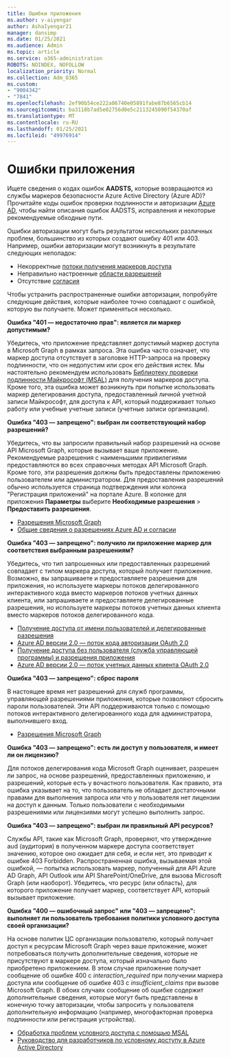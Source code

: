 ```yaml
---
title: Ошибки приложения
ms.author: v-aiyengar
author: AshaIyengar21
manager: dansimp
ms.date: 01/25/2021
ms.audience: Admin
ms.topic: article
ms.service: o365-administration
ROBOTS: NOINDEX, NOFOLLOW
localization_priority: Normal
ms.collection: Adm_O365
ms.custom:
- "9004342"
- "7841"
ms.openlocfilehash: 2ef90b54ce222a06740e05891fabe87b6565cb14
ms.sourcegitcommit: ba3118b7ad5e02756d0e5c2113245090f54370af
ms.translationtype: MT
ms.contentlocale: ru-RU
ms.lasthandoff: 01/25/2021
ms.locfileid: "49976914"
---
```

# <a name="application-errors"></a>Ошибки приложения

Ищете сведения о кодах ошибок **AADSTS,** которые возвращаются из службы маркеров безопасности Azure Active Directory (Azure AD)? Прочитайте коды ошибок проверки подлинности и авторизации [Azure AD,](https://docs.microsoft.com/azure/active-directory/develop/reference-aadsts-error-codes) чтобы найти описания ошибок AADSTS, исправления и некоторые рекомендуемые обходные пути.

Ошибки авторизации могут быть результатом нескольких различных проблем, большинство из которых создают ошибку 401 или 403. Например, ошибки авторизации могут возникнуть в результате следующих неполадок:

- Некорректные [потоки получения маркеров доступа](https://docs.microsoft.com/azure/active-directory/develop/reference-aadsts-error-codes) 
- Неправильно настроенные [области разрешений](https://docs.microsoft.com/azure/active-directory/develop/active-directory-v2-scopes) 
- Отсутствие [согласия](https://docs.microsoft.com/azure/active-directory/develop/active-directory-devhowto-multi-tenant-overview#understanding-user-and-admin-consent)

Чтобы устранить распространенные ошибки авторизации, попробуйте следующие действия, которые наиболее точно совпадают с ошибкой, которую вы получаете. Может применяться несколько.

**Ошибка "401 — недостаточно прав": является ли маркер допустимым?**

Убедитесь, что приложение представляет допустимый маркер доступа в Microsoft Graph в рамках запроса. Эта ошибка часто означает, что маркер доступа отсутствует в заголовке HTTP-запроса на проверку подлинности, что он недопустим или срок его действия истек. Мы настоятельно рекомендуем использовать [Библиотеку проверки подлинности Майкрософт (MSAL)](https://docs.microsoft.com/azure/active-directory/develop/msal-overview) для получения маркеров доступа. Кроме того, эта ошибка может возникнуть при попытке использовать маркер делегирования доступа, предоставленный личной учетной записи Майкрософт, для доступа к API, который поддерживает только работу или учебные учетные записи (учетные записи организации).

**Ошибка "403 — запрещено": выбран ли соответствующий набор разрешений?**

Убедитесь, что вы запросили правильный набор разрешений на основе API Microsoft Graph, которые вызывает ваше приложение. Рекомендуемые разрешения с наименьшими привилегиями предоставляются во всех справочных методах API Microsoft Graph. Кроме того, эти разрешения должны быть предоставлены приложению пользователем или администратором. Для предоставления разрешений обычно используется страница подтверждения или колонка "Регистрация приложений" на портале Azure. В колонке для приложения **Параметры** выберите **Необходимые разрешения** > **Предоставить разрешения**.

- [Разрешения Microsoft Graph](https://docs.microsoft.com/graph/permissions-reference) 
- [Общие сведения о разрешениях Azure AD и согласии](https://docs.microsoft.com/azure/active-directory/develop/v2-permissions-and-consent) 

**Ошибка "403 — запрещено": получило ли приложение маркер для соответствия выбранным разрешениям?**

Убедитесь, что тип запрошенных или предоставленных разрешений совпадает с типом маркера доступа, который получает приложение. Возможно, вы запрашиваете и предоставляете разрешения для приложения, но используете маркеры потоков делегированного интерактивного кода вместо маркеров потоков учетных данных клиента, или запрашиваете и предоставляете делегированные разрешения, но используете маркеры потоков учетных данных клиента вместо маркеров потоков делегированного кода.

- [Получение доступа от имени пользователей и делегированные разрешения](https://docs.microsoft.com/graph/auth_v2_user) 
- [Azure AD версии 2.0 — поток кода авторизации OAuth 2.0](https://docs.microsoft.com/azure/active-directory/develop/v2-oauth2-auth-code-flow) 
- [Получение доступа без пользователя (служба управляющей программы) и разрешения приложения](https://docs.microsoft.com/graph/auth_v2_service) 
- [Azure AD версии 2.0 — поток учетных данных клиента OAuth 2.0](https://docs.microsoft.com/azure/active-directory/develop/v2-oauth2-client-creds-grant-flow) 

**Ошибка "403 — запрещено": сброс пароля**

В настоящее время нет разрешений для служб программы, управляющей разрешениями приложения, которые позволяют сбросить пароли пользователей. Эти API поддерживаются только с помощью потоков интерактивного делегированного кода для администратора, выполнившего вход.

- [Разрешения Microsoft Graph](https://docs.microsoft.com/graph/permissions-reference)

**Ошибка "403 — запрещено": есть ли доступ у пользователя, и имеет ли он лицензию?**

Для потоков делегирования кода Microsoft Graph оценивает, разрешен ли запрос, на основе разрешений, предоставленных приложению, и разрешений, которые есть у вочастного пользователя. Как правило, эта ошибка указывает на то, что пользователь не обладает достаточными правами для выполнения запроса или что у пользователя нет лицензии на доступ к данным. Только пользователи с необходимыми разрешениями или лицензиями могут успешно выполнить запрос.

**Ошибка "403 — запрещено": выбран ли правильный API ресурсов?**

Службы API, такие как Microsoft Graph, проверяют, что утверждение aud (аудитория) в полученном маркере доступа соответствует значению, которое оно ожидает для себя, и если нет, это приводит к ошибке 403 Forbidden. Распространенная ошибка, вызываемая этой ошибкой, — попытка использовать маркер, полученный для API Azure AD Graph, API Outlook или API SharePoint/OneDrive, для вызова Microsoft Graph (или наоборот). Убедитесь, что ресурс (или область), для которого приложение получает маркер, соответствует API, который вызывает приложение.

**Ошибка "400 — ошибочный запрос" или "403 — запрещено": выполняет ли пользователь требования политики условного доступа своей организации?**

На основе политик ЦС организации пользователю, который получает доступ к ресурсам Microsoft Graph через ваше приложение, может потребоваться получить дополнительные сведения, которые не присутствуют в маркере доступа, который изначально было приобретено приложением. В этом случае приложение получает сообщение об ошибке 400 с *interaction_required* при получении маркера доступа или сообщение об ошибке 403 с *insufficient_claims* при вызове Microsoft Graph. В обоих случаях сообщение об ошибке содержит дополнительные сведения, которые могут быть представлены в конечную точку авторизации, чтобы запросить у пользователя дополнительную информацию (например, многофакторная проверка подлинности или регистрация устройства).

- [Обработка проблем условного доступа с помощью MSAL ](https://docs.microsoft.com/azure/active-directory/develop/msal-handling-exceptions#conditional-access-and-claims-challenges)
- [Руководство для разработчиков по условному доступу в Azure Active Directory](https://docs.microsoft.com/azure/active-directory/develop/conditional-access-dev-guide)
